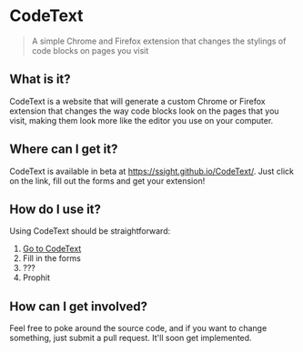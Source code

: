 # CodeText
> A simple Chrome and Firefox extension that changes the stylings of code blocks on pages you visit

## What is it?
CodeText is a website that will generate a custom Chrome or Firefox extension that changes the way code blocks look on the pages that you visit, making them look more like the editor you use on your computer.


## Where can I get it?
CodeText is available in beta at https://ssight.github.io/CodeText/. Just click on the link, fill out the forms and get your extension!


## How do I use it?
Using CodeText should be straightforward:

1. <a href="https://ssight.github.io/CodeText/">Go to CodeText</a>
2. Fill in the forms
3. ???
4. Prophit


## How can I get involved?
Feel free to poke around the source code, and if you want to change something, just submit a pull request. It'll soon get implemented.